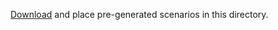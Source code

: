 [Download](https://www.dropbox.com/scl/fo/djjdbr4ykiwogvfdpuz0c/APryskA5DXsnRqWwvs6_-tM?rlkey=p5kvk9ns1bk6ejjnrjg7s3ndo&st=nueo2y07&dl=0) and place pre-generated scenarios in this directory.
